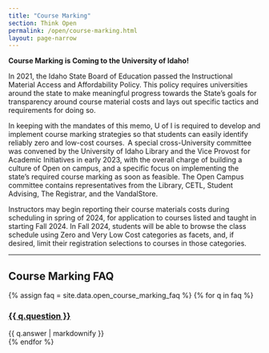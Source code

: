 ```yaml
---
title: "Course Marking"
section: Think Open
permalink: /open/course-marking.html
layout: page-narrow
---
```


**Course Marking is Coming to the University of Idaho!**

In 2021, the Idaho State Board of Education passed the Instructional Material Access and Affordability Policy. This policy requires universities around the state to make meaningful progress towards the State’s goals for transparency around course material costs and lays out specific tactics and requirements for doing so.

In keeping with the mandates of this memo, U of I is required to develop and implement course marking strategies so that students can easily identify reliably zero and low-cost courses.  A special cross-University committee was convened by the University of Idaho Library and the Vice Provost for Academic Initiatives in early 2023, with the overall charge of building a culture of Open on campus, and a specific focus on implementing the state’s required course marking as soon as feasible. The Open Campus committee contains representatives from the Library, CETL, Student Advising, The Registrar, and the VandalStore. 

Instructors may begin reporting their course materials costs during scheduling in spring of 2024, for application to courses listed and taught in starting Fall 2024. In Fall 2024, students will be able to browse the class schedule using Zero and Very Low Cost categories as facets, and, if desired, limit their registration selections to courses in those categories.

-------------

## Course Marking FAQ

{% assign faq = site.data.open_course_marking_faq %}
{% for q in faq %}
<div class="card my-3">
    <div class="card-header">
        <h3 class="h6 card-title mb-0">
            <a data-toggle="collapse" href="#collapse{{ forloop.index }}">{{ q.question }} <span class="fas fa-chevron-down smalltxt"></span></a>
        </h3>
    </div>
    <div id="collapse{{ forloop.index }}" class="collapse">
        <div class="card-body">{{ q.answer | markdownify }}</div>
    </div>
</div> 
{% endfor %}
